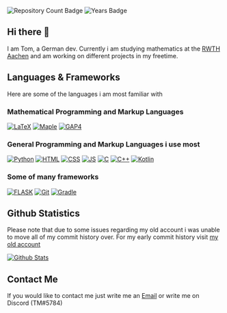 ![Repository Count Badge](https://badges.pufler.dev/repos/veni-vidi-code)
![Years Badge](https://badges.pufler.dev/years/veni-vidi-code)


## Hi there 👋
I am Tom, a German dev. Currently i am studying mathematics at the [RWTH Aachen](https://www.rwth-aachen.de/) and am working on different projects in my freetime. 

## Languages & Frameworks
Here are some of the languages i am most familiar with

### Mathematical Programming and Markup Languages

[![LaTeX](https://img.shields.io/badge/LaTeX-47A141?style=for-the-badge&logo=LaTeX&logoColor=white)](https://www.latex-project.org/)
[![Maple](https://img.shields.io/badge/Maple-035682?style=for-the-badge)](https://de.maplesoft.com/)
[![GAP4](https://img.shields.io/badge/GAP4-242867?style=for-the-badge)](https://www.gap-system.org/Download/)

### General Programming and Markup Languages i use most

[![Python](https://img.shields.io/badge/Python-3776AB?style=for-the-badge&logo=python&logoColor=white)](https://www.python.org/)
[![HTML](https://img.shields.io/badge/HTML5-E34F26?style=for-the-badge&logo=html5&logoColor=white)](https://github.com/veni-vidi-code/veni-vidi-code)
[![CSS](https://img.shields.io/badge/CSS3-1572B6?style=for-the-badge&logo=css3&logoColor=white)](https://github.com/veni-vidi-code/veni-vidi-code)
[![JS](https://img.shields.io/badge/JavaScript-323330?style=for-the-badge&logo=javascript&logoColor=F7DF1E)](https://github.com/veni-vidi-code/veni-vidi-code)
[![C](https://img.shields.io/badge/C-00599C?style=for-the-badge&logo=c&logoColor=white)](https://github.com/veni-vidi-code/veni-vidi-code)
[![C++](https://img.shields.io/badge/C%2B%2B-00599C?style=for-the-badge&logo=c%2B%2B&logoColor=white)](https://github.com/veni-vidi-code/veni-vidi-code)
[![Kotlin](https://img.shields.io/badge/Kotlin-0095D5?&style=for-the-badge&logo=kotlin&logoColor=white)](https://github.com/veni-vidi-code/veni-vidi-code)

### Some of many frameworks

[![FLASK](https://img.shields.io/badge/Flask-000000?style=for-the-badge&logo=flask&logoColor=white)](https://github.com/veni-vidi-code/veni-vidi-code)
[![Git](https://img.shields.io/badge/Git-F05032?style=for-the-badge&logo=git&logoColor=white)](https://github.com/veni-vidi-code/veni-vidi-code)
[![Gradle](https://img.shields.io/badge/gradle-02303A?style=for-the-badge&logo=gradle&logoColor=white)](https://github.com/veni-vidi-code/veni-vidi-code)

## Github Statistics

Please note that due to some issues regarding my old account i was unable to move all of my commit history over. For my early commit history visit [my old account](https://github.com/The-Bow-Hunter)

[![Github Stats](https://github-readme-stats.vercel.app/api?username=veni-vidi-code&count_private=true&show_icons=true&theme=dracula)](https://github.com/veni-vidi-code/veni-vidi-code)

## Contact Me

If you would like to contact me just write me an [Email](mailto:tom.mucke@web.de) or write me on Discord (TM#5784)
